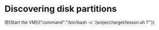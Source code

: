 # Discovering disk partitions

@[Start the VM]({"command":"/bin/bash -c '/project/target/lesson.sh 1'"})

